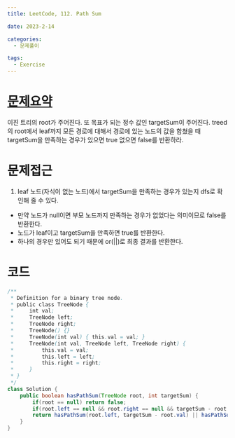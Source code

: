```yaml
---
title: LeetCode, 112. Path Sum

date: 2023-2-14

categories:
  - 문제풀이

tags:
  - Exercise
---
```


# [문제요약](https://leetcode.com/problems/path-sum/description/)

이진 트리의 root가 주어진다. 또 목표가 되는 정수 값인 targetSum이 주어진다. treed의 root에서 leaf까지 모든 경로에 대해서 경로에 있는 노드의 값을 합쳤을 때 targetSum을 만족하는 경우가 있으면 true 없으면 false를 반환하라.

# 문제접근

1. leaf 노드(자식이 없는 노드)에서 targetSum을 만족하는 경우가 있는지 dfs로 확인해 줄 수 있다.

- 만약 노드가 null이면 부모 노드까지 만족하는 경우가 없었다는 의미이므로 false를 반환한다.
- 노드가 leaf이고 targetSum을 만족하면 true를 반환한다.
- 하나의 경우만 있어도 되기 때문에 or(||)로 최종 결과를 반환한다.

# 코드

```java
/**
 * Definition for a binary tree node.
 * public class TreeNode {
 *     int val;
 *     TreeNode left;
 *     TreeNode right;
 *     TreeNode() {}
 *     TreeNode(int val) { this.val = val; }
 *     TreeNode(int val, TreeNode left, TreeNode right) {
 *         this.val = val;
 *         this.left = left;
 *         this.right = right;
 *     }
 * }
 */
class Solution {
    public boolean hasPathSum(TreeNode root, int targetSum) {
        if(root == null) return false;
        if(root.left == null && root.right == null && targetSum - root.val == 0) return true;
        return hasPathSum(root.left, targetSum - root.val) || hasPathSum(root.right, targetSum - root.val);
    }
}
```
